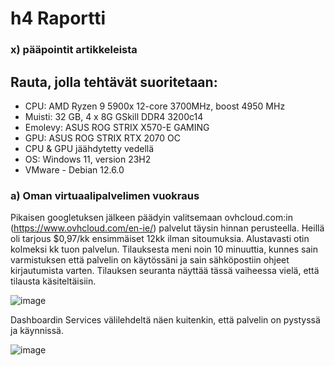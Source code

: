 # h4 Raportti
### x) pääpointit artikkeleista



## Rauta, jolla tehtävät suoritetaan: 
* CPU: AMD Ryzen 9 5900x 12-core 3700MHz, boost 4950 MHz
* Muisti: 32 GB, 4 x 8G GSkill DDR4 3200c14
* Emolevy: ASUS ROG STRIX X570-E GAMING
* GPU: ASUS ROG STRIX RTX 2070 OC
* CPU & GPU jäähdytetty vedellä 
* OS: Windows 11, version 23H2
* VMware - Debian 12.6.0

### a) Oman virtuaalipalvelimen vuokraus

Pikaisen googletuksen jälkeen päädyin valitsemaan ovhcloud.com:in (https://www.ovhcloud.com/en-ie/) palvelut täysin hinnan perusteella. Heillä oli tarjous $0,97/kk ensimmäiset 12kk ilman sitoumuksia. Alustavasti otin kolmeksi kk tuon palvelun. Tilauksesta meni noin 10 minuuttia, kunnes sain varmistuksen että palvelin on käytössäni ja sain sähköpostiin ohjeet kirjautumista varten. Tilauksen seuranta näyttää tässä vaiheessa vielä, että tilausta käsiteltäisiin.

![image](https://github.com/user-attachments/assets/ed8048f1-2ce6-4dd7-87db-25534f43f061)

Dashboardin Services välilehdeltä näen kuitenkin, että palvelin on pystyssä ja käynnissä.

![image](https://github.com/user-attachments/assets/a8fa1270-14a2-41b1-adf4-ebb927cd7a2d)

